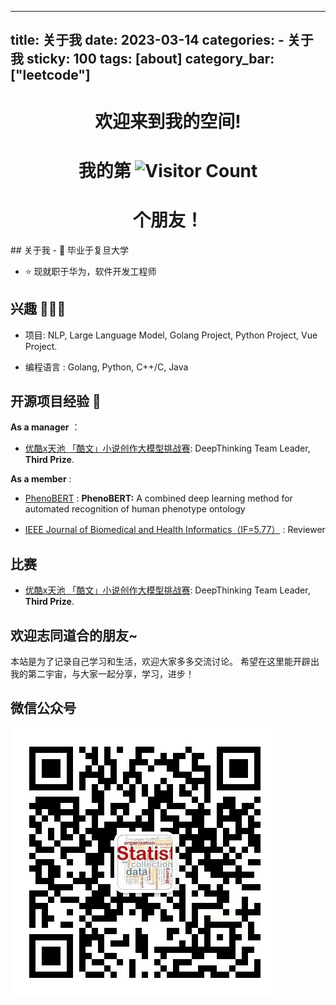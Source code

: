 
---
title: 关于我
date: 2023-03-14
categories: 
	- 关于我
sticky: 100
tags: [about]
category_bar: ["leetcode"]
---

<div style="text-align: center">

# 欢迎来到我的空间! 

</div>

<div style="text-align: center">

# 我的第 ![Visitor Count](https://profile-counter.glitch.me/leiqitop/count.svg)

</div>


<div style="text-align: center">

# 个朋友！

</div>
## 关于我 
- 🌱 毕业于复旦大学

- ⭐ 现就职于华为，软件开发工程师

## 兴趣 👨🏽‍💻
-  项目: NLP, Large Language Model, Golang Project, Python Project, Vue Project.

- 编程语言 : Golang, Python, C++/C, Java

## 开源项目经验 👯

**As a manager** ：

- [优酷x天池 「酷文」小说创作大模型挑战赛](https://tianchi.aliyun.com/competition/entrance/532210/customize509): DeepThinking Team Leader, **Third Prize**.

**As a member** :

- [PhenoBERT](https://github.com/TianlabTech/PhenoBERT.git) : **PhenoBERT:** A combined deep learning method for automated recognition of human phenotype ontology

- [IEEE Journal of Biomedical and Health Informatics（IF=5.77）]() : Reviewer

## 比赛

- [优酷x天池 「酷文」小说创作大模型挑战赛](https://tianchi.aliyun.com/competition/entrance/532210/customize509): DeepThinking Team Leader, **Third Prize**.


## 欢迎志同道合的朋友~
本站是为了记录自己学习和生活，欢迎大家多多交流讨论。
希望在这里能开辟出我的第二宇宙，与大家一起分享，学习，进步！
## 微信公众号
![](../../imgs/qrcode.jpg)


